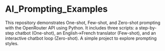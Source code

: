 # AI_Prompting_Examples
This repository demonstrates One-shot, Few-shot, and Zero-shot prompting with the OpenRouter API using Python. It includes three scripts: a step-by-step chatbot (One-shot), an English→French translator (Few-shot), and an interactive chatbot loop (Zero-shot). A simple project to explore prompting styles.
